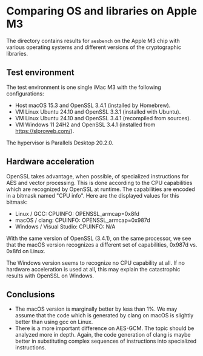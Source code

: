 # Comparing OS and libraries on Apple M3

The directory contains results for `aesbench` on the Apple M3 chip with various
operating systems and different versions of the cryptographic libraries.

## Test environment

The test environment is one single iMac M3 with the following configurations:

- Host macOS 15.3 and OpenSSL 3.4.1 (installed by Homebrew).
- VM Linux Ubuntu 24.10 and OpenSSL 3.3.1 (installed with Ubuntu).
- VM Linux Ubuntu 24.10 and OpenSSL 3.4.1 (recompiled from sources).
- VM Windows 11 24H2 and OpenSSL 3.4.1 (installed from https://slproweb.com/).

The hypervisor is Parallels Desktop 20.2.0.

## Hardware acceleration

OpenSSL takes advantage, when possible, of specialized instructions for AES
and vector processing. This is done according to the CPU capabilities which
are recognized by OpenSSL at runtime. The capabilities are encoded in a bitmask
named "CPU info". Here are the displayed values for this bitmask:

- Linux / GCC: CPUINFO: OPENSSL_armcap=0x8fd
- macOS / clang: CPUINFO: OPENSSL_armcap=0x987d
- Windows / Visual Studio: CPUINFO: N/A

With the same version of OpenSSL (3.4.1), on the same processor, we see that the
macOS version recognizes a different set of capabilities, 0x987d vs. 0x8fd on Linux.

The Windows version seems to recognize no CPU capability at all. If no hardware
acceleration is used at all, this may explain the catastrophic results with OpenSSL
on Windows.

## Conclusions

- The macOS version is marginally better by less than 1%. We may assume that the code
  which is generated by clang on macOS is slightly better than using gcc on Linux.
- There is a more important difference on AES-GCM. The topic should be analyzed more
  in depth. Again, the code generation of clang is maybe better in substituting complex
  sequences of instructions into specialized instructions.
